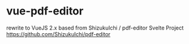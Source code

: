 # vue-pdf-editor

rewrite to VueJS 2.x based from  ShizukuIchi / pdf-editor Svelte Project
 https://github.com/ShizukuIchi/pdf-editor
